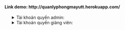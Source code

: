 <svg fill="none" viewBox="0 0 400 400" width="400" height="400" xmlns="http://www.w3.org/2000/svg">
    <foreignObject width="100%" height="100%">
        <div xmlns="http://www.w3.org/1999/xhtml">
            <style>
                ul{
                list-style: none;
                }
            </style>
                <h4>Link demo: http://quanlyphongmayutt.herokuapp.com/</h4>
                <ul xmlns="http://www.w3.org/1999/xhtml">
                    <li> 
                        <div>
                            <details>
                                <summary>Tài khoản quyền admin:</summary>
                                <p>username: superadmin</p>
                                <p>password: 1234567</p>
                             </details>
                        </div>
                    </li>
                     <li>
                         <div>
                            <details>
                                <summary> Tài khoản quyền giảng viên:</summary>
                                <p>username: gv03</p>
                                <p>password: 123456</p>
                             </details>
                          </div>
                    </li>
                </ul>
        </div>
    </foreignObject>
</svg>
